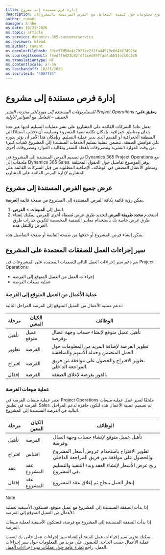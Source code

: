 ```yaml
---
title: إدارة فرص مستندة إلى مشروع
description: يقدم هذا الموضوع معلومات حول كيفية التعامل مع الفرص المرتبطة بالمشروعات.
author: rumant
manager: Annbe
ms.date: 10/21/2020
ms.topic: article
ms.service: dynamics-365-customerservice
ms.reviewer: kfend
ms.author: rumant
ms.openlocfilehash: 39ce52d5da4c7027ee2f2fa44579c0d4bf74925e
ms.sourcegitcommit: f8edff6422b82fdf2cea897faa6abb51e2c0c3c8
ms.translationtype: HT
ms.contentlocale: ar-SA
ms.lasthandoff: 10/21/2020
ms.locfileid: "4087785"
---
```

# <a name="manage-project-based-opportunities"></a>إدارة فرص مستندة إلى مشروع

_**ينطبق علي:** ‏‫Project Operations للسيناريوهات المستندة إلى مورد/غير مخزنة‬، ‏‫النشر الخفيف – التعامل مع الفواتير الأولية‬_

تعمل عادةً الشركات القائمة على المشاريع على نشر عمليات التسليم لديها عبر عدة بلدان ومناطق جغرافية. بإمكان تكلفة تنفيذ المشروع وتسليمه أن تختلف استنادًا إلى المنطقة الجغرافية أو القسم الذي يدير عملية التسليم. وبإمكان هذا الأمر أن يؤثر بدوره على هوامش الصفقة. تتضمن عملية تسليم الخدمات المستندة إلى المشروع كميات كبيرة من وقت الموارد البشرية ومصروفات باهظة للسفر وتكاليف الموارد ومصروفات أخرى.

تم تصميم الفرص المستندة إلى المشروع في Dynamics 365 Project Operations مع ملحقات إلى Dynamics 365 Sales. يوفر الموضوع تفاصيل حول الحقول المختلفة ومنطق الأعمال المضمن في الوظائف الإضافية المطلوبة من قِبل الشركات القائمة على المشاريع لإدارة الفرص القائمة على المشاريع.

## <a name="view-all-project-based-opportunities"></a>عرض جميع الفرص المستندة إلى مشروع

يمكن رؤية قائمة بكافة الفرص المستندة إلى المشروع من صفحة قائمة **الفرصة**. 

1. انتقل إلى **المبيعات** > **الفرص**.
2. استخدم **محدد طريقة العرض** لتحديد طرق عرض مُصفاة أخرى للفرص. يمكنك إنشاء طرق عرض خاصة بك باستخدام معايير التصفية المخصصة لتكوين خيارات طرق العرض والتنقل هذه.

يمكن إنشاء فرص المشروع أو حذفها من صفحة القائمة أو صفحة التفاصيل هذه.

## <a name="business-process-flow-for-project-based-deals"></a>سير إجراءات العمل للصفقات المعتمدة على المشروع

يتم دعم سير إجراءات العمل التالي للصفقات المعتمدة على المشروعات في Project Operations:

- إجراءات العمل من العميل المتوقع إلى الفرصة
- عملية مبيعات الفرصة

### <a name="lead-to-opportunity-business-process"></a>عملية الأعمال من العميل المتوقع إلى الفرصة 
تدعم عملية الأعمال من العميل المتوقع إلى الفرصة المراحل التالية:

| مرحلة | الكيان المعين | الوظائف |
| --- | --- | --- |
| تأهيل | عميل متوقع | تأهيل عميل متوقع لإنشاء حساب وجهة اتصال وفرصة. |
| تطوير | الفرصة | تطوير الفرصة لإضافة المزيد من المعلومات حول العمل المتضمن وحملة الأسهم والمنافسة. |
| اقتراح | الفرصة | تطوير الاقتراح والحصول على موافقة من فريق المراجعة الداخلي. |
| إقفال | الفرصة | الفوز بفرصة لإغلاق الصفقة. |

### <a name="opportunity-sales-process"></a>عملية مبيعات الفرصة
تعتبر عملية مبيعات الفرصة في Project Operations ملحقًا لسير عمل عملية مبيعات الفرصة في تطبيق Sales. تم تصميم عملية الأعمال هذه لتكون جاهزة لدعم المراحل التالية في الفرصة المستندة إلى المشروع.

| مرحلة | الكيان المعين | الوظائف |
| --- | --- | --- |
| تأهيل | الفرصة | تأهيل عميل متوقع لإنشاء حساب وجهة اتصال وفرصة. |
| اقتراح | اقتباس | تطوير الاقتراح باستخدام عروض أسعار المشروع والحصول على موافقة من فريق المراجعة الداخلي. |
| عقد | عقد المشروع | ربح عرض الأسعار لإنشاء العقد وبدء التنفيذ والتسليم في المشروع. |
| إقفال | عقد المشروع | إنجاز العمل بنجاح ثم إغلاق عقد المشروع. |

> [!NOTE]
> إذا بدأت الصفقة المستندة إلى المشروع مع عميل متوقع، فستكون الأسبقية لعملية الأعمال من العميل المتوقع إلى الفرصة‬.
>
> إذا بدأت الصفقة المستندة إلى المشروع مع فرصة، فستكون الأسبقية لعملية مبيعات الفرصة.

يمكنك تحرير سير إجراءات عمل المنتج أو إنشاء سير إجراءات عمل خاص بك لتعقب عملية الأعمال حسب الحاجة. للحصول على مزيد من المعلومات حول سير إجراءات العمل، راجع [نظرة عامة حول عمليات سير إجراءات العمل](https://docs.microsoft.com/dynamics365/customerengagement/on-premises/customize/business-process-flows-overview).
